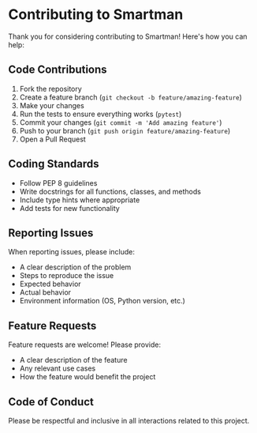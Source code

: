 # Contributing to Smartman

Thank you for considering contributing to Smartman! Here's how you can help:

## Code Contributions

1. Fork the repository
2. Create a feature branch (`git checkout -b feature/amazing-feature`)
3. Make your changes
4. Run the tests to ensure everything works (`pytest`)
5. Commit your changes (`git commit -m 'Add amazing feature'`)
6. Push to your branch (`git push origin feature/amazing-feature`)
7. Open a Pull Request

## Coding Standards

- Follow PEP 8 guidelines
- Write docstrings for all functions, classes, and methods
- Include type hints where appropriate
- Add tests for new functionality

## Reporting Issues

When reporting issues, please include:

- A clear description of the problem
- Steps to reproduce the issue
- Expected behavior
- Actual behavior
- Environment information (OS, Python version, etc.)

## Feature Requests

Feature requests are welcome! Please provide:

- A clear description of the feature
- Any relevant use cases
- How the feature would benefit the project

## Code of Conduct

Please be respectful and inclusive in all interactions related to this project.